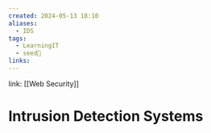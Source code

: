 ```yaml
---
created: 2024-05-13 18:10
aliases:
  - IDS
tags:
  - LearningIT
  - seed🌱
links:
---
```


link: [[Web Security]]

# Intrusion Detection Systems

